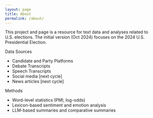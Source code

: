 ```yaml
---
layout: page
title: About
permalink: /about/
---
```


This project and page is a resource for text data and analyses related to U.S. elections. 
The initial version (Oct 2024) focuses on the 2024 U.S. Presidential Election.

Data Sources
- Candidate and Party Platforms
- Debate Transcripts
- Speech Transcripts
- Social media [next cycle]
- News articles [next cycle]

Methods
- Word-level statistics (PMI, log-odds)
- Lexicon-based sentiment and emotion analysis
- LLM-based summaries and comparative summaries
